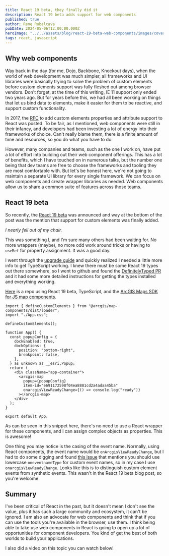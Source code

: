 ```yaml
---
title: React 19 beta, they finally did it
description: React 19 beta adds support for web components
published: true
author: Rene Rubalcava
pubDate: 2024-05-06T12:00:00.000Z
heroImage: "../../assets/blog/react-19-beta-web-components/images/cover.jpg"
tags: react, javascript
---
```


## Why web components

Way back in the day (for me, Dojo, Backbone, Knockout days), when the world of
web development was much simpler, all frameworks and UI libraries were basically
trying to solve the problem of custom elements before custom elements support
was fully fleshed out among browser vendors. Don't forget, at the time of this
writing, IE 11 support only ended two years ago. But for years before this, we
had all been working on things that let us bind data to elements, make it easier
for them to be reactive, and support custom functionality.

In 2017, the [RFC](https://github.com/facebook/react/issues/11347) to add custom
elements properties and attribute support to React was posted. To be fair, as I
mentioned, web components were still in their infancy, and developers had been
investing a lot of energy into their frameworks of choice. Can't really blame
them, there is a finite amount of time and resources, so you do what you have to
do.

However, many companies and teams, such as the one I work on, have put a lot of
effort into building out their web component offerings. This has a lot of
benefits, which I have touched on in numerous talks, but the number one being
that dev teams are free to choose the frameworks and tooling they are most
comfortable with. But let's be honest here, we're not going to maintain a
separate UI library for every single framework. We can focus on web components
and create wrapper libraries as needed. Web components allow us to share a
common suite of features across those teams.

## React 19 beta

So recently, the [React 19 beta](https://react.dev/blog/2024/04/25/react-19) was
announced and way at the bottom of the post was the mention that support for
custom elements was finally added.

_I nearly fell out of my chair._

This was something I, and I'm sure many others had been waiting for. No more
wrappers (maybe), no more odd work around tricks or having to `useRef` for
property assignment. It was a good day.

I went through the
[upgrade guide](https://react.dev/blog/2024/04/25/react-19-upgrade-guide) and
quickly realized I needed a little more info to get TypeScript working. I knew
there must be some React 19 types out there somewhere, so I went to github and
found the
[DefinitelyTyped PR](https://github.com/DefinitelyTyped/DefinitelyTyped/pull/69022)
and it had some more detailed instructions for getting the types installed and
everything working.

[Here](https://github.com/odoe/arcgis-map-comps-react-19-beta) is a repo using
React 19 beta, TypeScript, and the
[ArcGIS Maps SDK for JS map components](https://www.npmjs.com/package/@arcgis/map-components).

```tsx
import { defineCustomElements } from "@arcgis/map-components/dist/loader";
import "./App.css";

defineCustomElements();

function App() {
  const popupConfig = {
    dockEnabled: true,
    dockOptions: {
      position: "bottom-right",
      breakpoint: false,
    },
  } as unknown as __esri.Popup;
  return (
    <div className="app-container">
      <arcgis-map
        popup={popupConfig}
        item-id="e691172598f04ea8881cd2a4adaa45ba"
        onarcgisViewReadyChange={() => console.log("ready")}
      ></arcgis-map>
    </div>
  );
}

export default App;
```

As can be seen in this snippet here, there's no need to use a React wrapper for
these components, and I can assign complex objects as properties. This is
awesome!

One thing you may notice is the casing of the event name. Normally, using React
components, the event name would be `onArcgisViewReadyChange`, but I had to do
some digging and found
[this issue](https://github.com/facebook/react/issues/7901) that mentions you
should use lowercase `oneventnameType` for custom event names, so in my case I
use `onarcgisViewReadyChange`. Looks like this is to distinguish custom element
events from synthetic events. This wasn't in the React 19 beta blog post, so
you're welcome.

## Summary

I've been critical of React in the past, but it doesn't mean I don't see the
value, plus it has such a large community and ecosystem, it can't be ignored. I
am also an advocate for web components and think that if you can use the tools
you're available in the browser, use them. I think being able to take use web
components in React is going to open up a lot of opportunities for component
developers. You kind of get the best of both worlds to build your applications.

I also did a video on this topic you can watch below!

<lite-youtube videoid="3VXJtD599sM"></lite-youtube>
